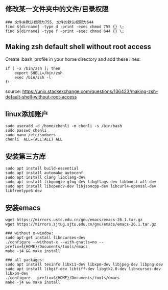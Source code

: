 ## 修改某一文件夹中的文件/目录权限

```shell
### 文件夹默认权限为755, 文件的默认权限为644
find ${dirname} -type d -print -exec chmod 755 {} \;
find ${dirname} -type f -print -exec chmod 644 {} \;
```

## Making zsh default shell without root access

Create .bash_profile in your home directory and add these lines:

```shell
if [ -x /bin/zsh ]; then
    export SHELL=/bin/zsh
    exec /bin/zsh -l
fi
```

source: https://unix.stackexchange.com/questions/136423/making-zsh-default-shell-without-root-access

## linux添加账户

```shell
sudo useradd -d /home/chenli -m chenli -s /bin/bash
sudo passwd chenli
sudo nano /etc/sudoers
chenli  ALL=(ALL:ALL) ALL
```

## 安装第三方库

```shell
sudo apt install build-essential
sudo apt install automake autoconf
sudo apt install clang libclang-dev
sudo apt install libgoogle-glog-dev libgflags-dev libboost-all-dev
sudo apt install libopencv-dev libjsoncpp-dev libcurl4-openssl-dev libfreetype6-dev
```

## 安装emacs

```shell
wget https://mirrors.ustc.edu.cn/gnu/emacs/emacs-26.1.tar.gz
wget https://mirrors.sjtug.sjtu.edu.cn/gnu/emacs/emacs-26.1.tar.gz

### without x-window:
sudo apt-get install libncurses-dev
./configure --without-x --with-gnutls=no --prefix=${HOME}/Documents/tools/emacs
make -j4 && make install

### all packages:
sudo apt install texinfo libx11-dev libxpm-dev libjpeg-dev libpng-dev
sudo apt install libgif-dev libtiff-dev libgtk2.0-dev libncurses-dev libxpm-dev
./configure --prefix=${HOME}/Documents/tools/emacs
make -j4 && make install
```
